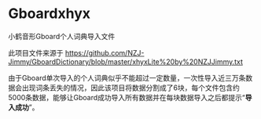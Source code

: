# Gboardxhyx
小鹤音形Gboard个人词典导入文件

此项目文件来源于 <https://github.com/NZJ-Jimmy/GboardDictionary/blob/master/xhyxLite%20by%20NZJJimmy.txt>

由于Gboard单次导入的个人词典似乎不能超过一定数量，一次性导入近三万条数据会出现词条丢失的情况，因此该项目将数据分割成了6块，每个文件包含约5000条数据，能够让Gboard成功导入所有数据并在每块数据导入之后都提示“**导入成功**”。
